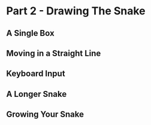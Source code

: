 # Part 2 - Drawing The Snake

## A Single Box

## Moving in a Straight Line

## Keyboard Input

## A Longer Snake

## Growing Your Snake